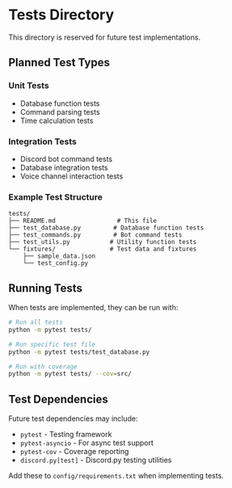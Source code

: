 # Tests Directory

This directory is reserved for future test implementations.

## Planned Test Types

### Unit Tests
- Database function tests
- Command parsing tests
- Time calculation tests

### Integration Tests
- Discord bot command tests
- Database integration tests
- Voice channel interaction tests

### Example Test Structure

```
tests/
├── README.md                 # This file
├── test_database.py         # Database function tests
├── test_commands.py         # Bot command tests
├── test_utils.py           # Utility function tests
└── fixtures/               # Test data and fixtures
    ├── sample_data.json
    └── test_config.py
```

## Running Tests

When tests are implemented, they can be run with:

```bash
# Run all tests
python -m pytest tests/

# Run specific test file
python -m pytest tests/test_database.py

# Run with coverage
python -m pytest tests/ --cov=src/
```

## Test Dependencies

Future test dependencies may include:
- `pytest` - Testing framework
- `pytest-asyncio` - For async test support
- `pytest-cov` - Coverage reporting
- `discord.py[test]` - Discord.py testing utilities

Add these to `config/requirements.txt` when implementing tests.
